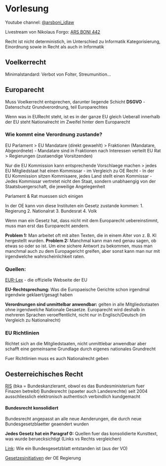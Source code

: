 # Vorlesung

Youtube channel: [@arsboni_idlaw](https://www.youtube.com/@arsboni_idlaw)

Livestream von Nikolaus Forgo: [ARS BONI 442](https://www.youtube.com/watch?v=yLvLNeIz2fA)

Recht ist nicht deterministich, im Unterschied zu Informatik
Kategorisierung, Einordnung sowie in Recht als auch in Informatik

## **Voelkerrecht**
Minimalstandard: Verbot von Folter, Streumunition...

## Europarecht
Muss Voelkerrecht entsprechen, darunter liegende Schicht
**DSGVO** - Datenschutz Grundverordnung, teil Europarechtes

Wenn was in EURecht steht, ist es in der ganze EU gleich
Ueberall innerhalb der EU steht Nationalrecht im Zweifel hinter dem Europarecht

### Wie kommt eine Verordnung zustande?
EU Parlament > EU Mandatare (direkt gewaehlt) > Fraktionen (Mandatare, Abgeordnete)
	- Mandatare sind in Fraktionen nach Interessen verteilt
EU Rat > Regierungen (zustaendige Vorsitzenden)

Nur die EU Kommission kann entsprechende Vorschlaege machen > jedes EU Mitgliedstaat hat einen Kommissar
    - im Vergleich zu OE Recht
    - In der EU Kommission sitzen Kommisaere, jedes Land stellt einen Kommissar
    - Jedes Kommissar vertretet nicht den Staat, sondern unabhaengig von der Staatsbuergerschaft, die jeweilige Angelegenheit

Parlament & Rat muessen sich einigen

In der OE kann von diese Instituten ein Gesetz zustande kommen:
	1. Regierung
	2. Nationalrat
	3. Bundesrat
	4. Volk

Wenn man ein Gesetz hat, dass nicht mit dem Europarecht uebereinstimmt, muss man erst das Europarecht aendern.

**Problem 1:** Man arbeitet oft mit alten Texten, die in einem Alter von z. B. KI hergestellt wurden.
**Problem 2:** Manchmal kann man ned genau sagen, ob etwas so oder so ist. Um eine sichere Antwort zu bekommen, muss man manchmal auch zu dem Europagericht greifen, aber sonst kann man nur mit irgendwelche wahrscheinlichkeit raten.
### Quellen:

[EUR-Lex](https://eur-lex.europa.eu/homepage.html?locale=de) - die offizielle Webseite der EU

**EU-Rechtsprechung:** Was die Europaeische Gerichte schon irgendmal irgendwie geklaert/gesagt haben

**Verordnungen sind unmittelbar anwendbar:** gelten in alle Mitgliedsstaaten ohne irgendwelche Nationale Gesaetze. Europarecht wird deshalb in mehreren Sprachen veroeffentlicht, nicht nur in Englisch/Deutsch (im Vergleich zu Nationalrecht)

### EU Richtlinien
Richtet sich an die Mitgliedstaaten, nicht unmittlebar anwendbar aber schafft eine gemeinsame Grundlage durch eigenes nationales Grundrecht

Fuer Richtlinien muss es auch Nationalrecht geben

## Oesterreichisches Recht

[RIS](https://www.ris.bka.gv.at/) (bka = Bundeskanzleramt, obwol es das Bundesministerium fuer Finazen betreibt)
Bundesrecht (spaeter auch Landesrechte) seit 2004 ausschliesslich elektronisch authentisch verbindlich kundgemacht

#### Bundesrecht konsolidiert
Bundesrecht angepasst an alle neue Aenderungen, die durch neue Bundesgesetzblaetter geaendert wurden

**Jedes Gesetz hat ein Paragraf 0:** Quellen fuer das konsolidierte Kunsttext, was wurde beruecksichtigt (Links vs Rechts vergleichen)

[Link](https://www.parlament.gv.at/gegenstand/XXVII/I/1178): Wie ein Bundesgesetzblatt entstanden ist (aus der VO)

[Gesetzesinitiativen](https://www.parlament.gv.at/recherchieren/gegenstaende/gesetzesinitiativen/) der OE Regierung

